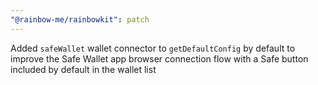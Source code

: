 ```yaml
---
"@rainbow-me/rainbowkit": patch
---
```


Added `safeWallet` wallet connector to `getDefaultConfig` by default to improve the Safe Wallet app browser connection flow with a Safe button included by default in the wallet list
